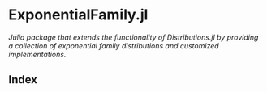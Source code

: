 # ExponentialFamily.jl

*Julia package that extends the functionality of Distributions.jl by providing a collection of exponential family distributions and customized implementations.*

## Index

```@index
```